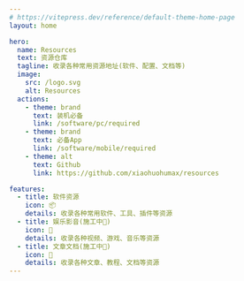 ```yaml
---
# https://vitepress.dev/reference/default-theme-home-page
layout: home

hero:
  name: Resources
  text: 资源仓库
  tagline: 收录各种常用资源地址(软件、配置、文档等)
  image:
    src: /logo.svg
    alt: Resources
  actions:
    - theme: brand
      text: 装机必备
      link: /software/pc/required
    - theme: brand
      text: 必备App
      link: /software/mobile/required
    - theme: alt
      text: Github
      link: https://github.com/xiaohuohumax/resources

features:
  - title: 软件资源
    icon: 📦
    details: 收录各种常用软件、工具、插件等资源
  - title: 娱乐影音(施工中🚧)
    icon: 🎉
    details: 收录各种视频、游戏、音乐等资源
  - title: 文章文档(施工中🚧)
    icon: 📖
    details: 收录各种文章、教程、文档等资源
---
```


<style>
:root {
  --vp-home-hero-name-color: transparent;
  --vp-home-hero-name-background: -webkit-linear-gradient(120deg, #85FFBD 50%, #FFFB7D);

  --vp-home-hero-image-background-image: linear-gradient(-45deg, #74EBD5 50%, #9FACE6 50%);
  --vp-home-hero-image-filter: blur(44px);
}

@media (min-width: 640px) {
  :root {
    --vp-home-hero-image-filter: blur(56px);
  }
}

@media (min-width: 960px) {
  :root {
    --vp-home-hero-image-filter: blur(68px);
  }
}
</style>